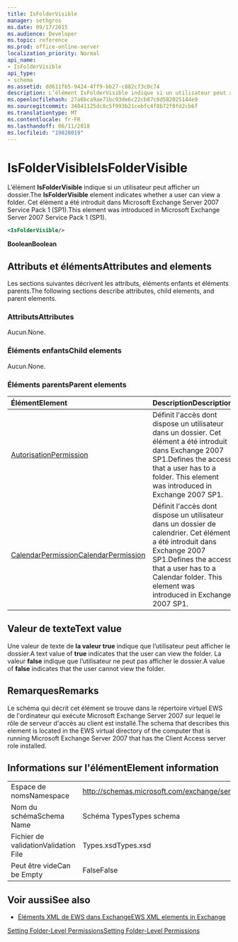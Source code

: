 ```yaml
---
title: IsFolderVisible
manager: sethgros
ms.date: 09/17/2015
ms.audience: Developer
ms.topic: reference
ms.prod: office-online-server
localization_priority: Normal
api_name:
- IsFolderVisible
api_type:
- schema
ms.assetid: dd611fb5-9424-4ff9-bb27-c882c73c0c74
description: L’élément IsFolderVisible indique si un utilisateur peut afficher un dossier. Cet élément a été introduit dans Microsoft Exchange Server 2007 Service Pack 1 (SP1).
ms.openlocfilehash: 27a6bca9ae71bc93de6c22cb87c8d582025144e9
ms.sourcegitcommit: 34041125dc8c5f993b21cebfc4f8b72f0fd2cb6f
ms.translationtype: MT
ms.contentlocale: fr-FR
ms.lasthandoff: 06/11/2018
ms.locfileid: "19828019"
---
```

# <a name="isfoldervisible"></a><span data-ttu-id="66e89-104">IsFolderVisible</span><span class="sxs-lookup"><span data-stu-id="66e89-104">IsFolderVisible</span></span>

<span data-ttu-id="66e89-105">L’élément **IsFolderVisible** indique si un utilisateur peut afficher un dossier.</span><span class="sxs-lookup"><span data-stu-id="66e89-105">The **IsFolderVisible** element indicates whether a user can view a folder.</span></span> <span data-ttu-id="66e89-106">Cet élément a été introduit dans Microsoft Exchange Server 2007 Service Pack 1 (SP1).</span><span class="sxs-lookup"><span data-stu-id="66e89-106">This element was introduced in Microsoft Exchange Server 2007 Service Pack 1 (SP1).</span></span> 
  
```xml
<IsFolderVisible/>
```

 <span data-ttu-id="66e89-107">**Boolean**</span><span class="sxs-lookup"><span data-stu-id="66e89-107">**Boolean**</span></span>
## <a name="attributes-and-elements"></a><span data-ttu-id="66e89-108">Attributs et éléments</span><span class="sxs-lookup"><span data-stu-id="66e89-108">Attributes and elements</span></span>

<span data-ttu-id="66e89-109">Les sections suivantes décrivent les attributs, éléments enfants et éléments parents.</span><span class="sxs-lookup"><span data-stu-id="66e89-109">The following sections describe attributes, child elements, and parent elements.</span></span>
  
### <a name="attributes"></a><span data-ttu-id="66e89-110">Attributs</span><span class="sxs-lookup"><span data-stu-id="66e89-110">Attributes</span></span>

<span data-ttu-id="66e89-111">Aucun.</span><span class="sxs-lookup"><span data-stu-id="66e89-111">None.</span></span>
  
### <a name="child-elements"></a><span data-ttu-id="66e89-112">Éléments enfants</span><span class="sxs-lookup"><span data-stu-id="66e89-112">Child elements</span></span>

<span data-ttu-id="66e89-113">Aucun.</span><span class="sxs-lookup"><span data-stu-id="66e89-113">None.</span></span>
  
### <a name="parent-elements"></a><span data-ttu-id="66e89-114">Éléments parents</span><span class="sxs-lookup"><span data-stu-id="66e89-114">Parent elements</span></span>

|<span data-ttu-id="66e89-115">**Élément**</span><span class="sxs-lookup"><span data-stu-id="66e89-115">**Element**</span></span>|<span data-ttu-id="66e89-116">**Description**</span><span class="sxs-lookup"><span data-stu-id="66e89-116">**Description**</span></span>|
|:-----|:-----|
|[<span data-ttu-id="66e89-117">Autorisation</span><span class="sxs-lookup"><span data-stu-id="66e89-117">Permission</span></span>](permission.md) <br/> |<span data-ttu-id="66e89-p103">Définit l'accès dont dispose un utilisateur dans un dossier. Cet élément a été introduit dans Exchange 2007 SP1.</span><span class="sxs-lookup"><span data-stu-id="66e89-p103">Defines the access that a user has to a folder. This element was introduced in Exchange 2007 SP1.</span></span>  <br/> |
|[<span data-ttu-id="66e89-120">CalendarPermission</span><span class="sxs-lookup"><span data-stu-id="66e89-120">CalendarPermission</span></span>](calendarpermission.md) <br/> |<span data-ttu-id="66e89-p104">Définit l'accès dont dispose un utilisateur dans un dossier de calendrier. Cet élément a été introduit dans Exchange 2007 SP1.</span><span class="sxs-lookup"><span data-stu-id="66e89-p104">Defines the access that a user has to a Calendar folder. This element was introduced in Exchange 2007 SP1.</span></span>  <br/> |
   
## <a name="text-value"></a><span data-ttu-id="66e89-123">Valeur de texte</span><span class="sxs-lookup"><span data-stu-id="66e89-123">Text value</span></span>

<span data-ttu-id="66e89-124">Une valeur de texte de **la valeur true** indique que l’utilisateur peut afficher le dossier.</span><span class="sxs-lookup"><span data-stu-id="66e89-124">A text value of **true** indicates that the user can view the folder.</span></span> <span data-ttu-id="66e89-125">La valeur **false** indique que l’utilisateur ne peut pas afficher le dossier.</span><span class="sxs-lookup"><span data-stu-id="66e89-125">A value of **false** indicates that the user cannot view the folder.</span></span> 
  
## <a name="remarks"></a><span data-ttu-id="66e89-126">Remarques</span><span class="sxs-lookup"><span data-stu-id="66e89-126">Remarks</span></span>

<span data-ttu-id="66e89-127">Le schéma qui décrit cet élément se trouve dans le répertoire virtuel EWS de l'ordinateur qui exécute Microsoft Exchange Server 2007 sur lequel le rôle de serveur d'accès au client est installé.</span><span class="sxs-lookup"><span data-stu-id="66e89-127">The schema that describes this element is located in the EWS virtual directory of the computer that is running Microsoft Exchange Server 2007 that has the Client Access server role installed.</span></span>
  
## <a name="element-information"></a><span data-ttu-id="66e89-128">Informations sur l'élément</span><span class="sxs-lookup"><span data-stu-id="66e89-128">Element information</span></span>

|||
|:-----|:-----|
|<span data-ttu-id="66e89-129">Espace de noms</span><span class="sxs-lookup"><span data-stu-id="66e89-129">Namespace</span></span>  <br/> |http://schemas.microsoft.com/exchange/services/2006/types  <br/> |
|<span data-ttu-id="66e89-130">Nom du schéma</span><span class="sxs-lookup"><span data-stu-id="66e89-130">Schema Name</span></span>  <br/> |<span data-ttu-id="66e89-131">Schéma Types</span><span class="sxs-lookup"><span data-stu-id="66e89-131">Types schema</span></span>  <br/> |
|<span data-ttu-id="66e89-132">Fichier de validation</span><span class="sxs-lookup"><span data-stu-id="66e89-132">Validation File</span></span>  <br/> |<span data-ttu-id="66e89-133">Types.xsd</span><span class="sxs-lookup"><span data-stu-id="66e89-133">Types.xsd</span></span>  <br/> |
|<span data-ttu-id="66e89-134">Peut être vide</span><span class="sxs-lookup"><span data-stu-id="66e89-134">Can be Empty</span></span>  <br/> |<span data-ttu-id="66e89-135">False</span><span class="sxs-lookup"><span data-stu-id="66e89-135">False</span></span>  <br/> |
   
## <a name="see-also"></a><span data-ttu-id="66e89-136">Voir aussi</span><span class="sxs-lookup"><span data-stu-id="66e89-136">See also</span></span>



- [<span data-ttu-id="66e89-137">Éléments XML de EWS dans Exchange</span><span class="sxs-lookup"><span data-stu-id="66e89-137">EWS XML elements in Exchange</span></span>](ews-xml-elements-in-exchange.md)


[<span data-ttu-id="66e89-138">Setting Folder-Level Permissions</span><span class="sxs-lookup"><span data-stu-id="66e89-138">Setting Folder-Level Permissions</span></span>](http://msdn.microsoft.com/library/c7530e86-5112-401c-b10a-9c054ae59f07%28Office.15%29.aspx)

